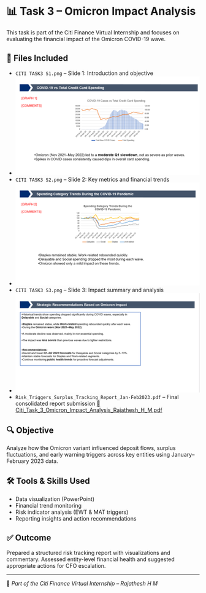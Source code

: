 # 📊 Task 3 – Omicron Impact Analysis

This task is part of the Citi Finance Virtual Internship and focuses on evaluating the financial impact of the Omicron COVID-19 wave.

## 📁 Files Included
- `CITI TASK3 S1.png` – Slide 1: Introduction and objective
- ![Slide 1](./CITI_TASK3_S1.png)
- `CITI TASK3 S2.png` – Slide 2: Key metrics and financial trends
- ![Slide 2](./CITI_TASK3_S2.png)
- `CITI TASK3 S3.png` – Slide 3: Impact summary and analysis
- ![Slide 3](./CITI_TASK3_S3.png)
- `Risk_Triggers_Surplus_Tracking_Report_Jan-Feb2023.pdf` – Final consolidated report submission
[📄 Citi_Task_3_Omicron_Impact_Analysis_Rajathesh_H_M.pdf](Citi_Task_3_Omicron_Impact_Analysis_Rajathesh_H_M.pdf)

## 🔍 Objective
Analyze how the Omicron variant influenced deposit flows, surplus fluctuations, and early warning triggers across key entities using January–February 2023 data.

## 🛠️ Tools & Skills Used
- Data visualization (PowerPoint)
- Financial trend monitoring
- Risk indicator analysis (EWT & MAT triggers)
- Reporting insights and action recommendations

## ✅ Outcome
Prepared a structured risk tracking report with visualizations and commentary. Assessed entity-level financial health and suggested appropriate actions for CFO escalation.

---
📌 *Part of the Citi Finance Virtual Internship – Rajathesh H M*
